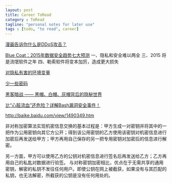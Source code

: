```yaml
---
layout: post
title: Career ToRead
category : ToRead
tagline: "personal notes for later use"
tags : [todo, "to read", career]
---
```





[漫画告诉你什么是DDoS攻击？](http://www.techug.com/ddos-3)

[Blue Coat：2015年数据安全趋势七大预测](http://www.iteye.com/news/30126)
一、隐私和安全难以两全 
三、2015 将是流氓软件之年 
四、勒索软件将变本加厉，造成更大损失 

[对隐私有害的环境变量](http://www.labazhou.net/2015/01/environment-variables-considered-harmful/)

[少一些密码](http://www.labazhou.net/2014/10/one-less-password/)

[黑客暗战 —— 黑帽、白帽、灰帽背后的隐秘世界](http://www.techug.com/red-hat-hacker-and-black-hat-hacker)

[比“心脏流血”还危险？详解Bash漏洞安全事件！](http://www.iteye.com/news/29480)

http://baike.baidu.com/view/1490349.htm

非对称加密算法实现机密信息交换的基本过程是：甲方生成一对密钥并将其中的一把作为公用密钥向其它方公开；得到该公用密钥的乙方使用该密钥对机密信息进行加密后再发送给甲方；甲方再用自己保存的另一把专用密钥对加密后的信息进行解密。

另一方面，甲方可以使用乙方的公钥对机密信息进行签名后再发送给乙方；乙方再用自己的私匙对数据进行验签。
与对称密钥加密相比，优点在于无需共享的通用密钥，解密的私钥不发往任何用户。即使公钥在网上被截获，如果没有与其匹配的私钥，也无法解密，所截获的公钥是没有任何用处的。



